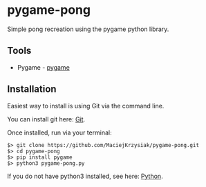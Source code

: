 # pygame-pong
Simple pong recreation using the pygame python library.

## Tools

* Pygame - [pygame](https://www.pygame.org/docs/)

## Installation

Easiest way to install is using Git via the command line. 

You can install git here: [Git](https://git-scm.com/book/en/v2/Getting-Started-Installing-Git).

Once installed, run via your terminal:

```
$> git clone https://github.com/MaciejKrzysiak/pygame-pong.git
$> cd pygame-pong
$> pip install pygame
$> python3 pygame-pong.py
```
If you do not have python3 installed, see here: [Python](https://realpython.com/installing-python/).
